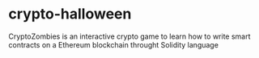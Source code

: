 # crypto-halloween
CryptoZombies is an interactive crypto game to learn how to write smart contracts on a Ethereum blockchain throught Solidity language 
